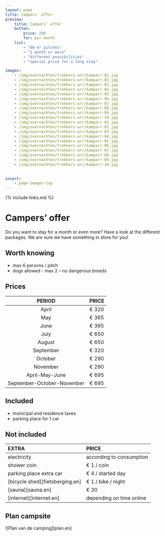 ```yaml
---
layout: page
title: Campers’ offer 
preview: 
    title: Campers’ offer
    button:
        price: 290
        for: per month
    list:
        - "80 m² pitches"
        - "1 month or more"
        - "different possibilities"
        - "special price for a long stay"

images:
    - /img/overnachten/trekkers-arr/kamparr-01.jpg
    - /img/overnachten/trekkers-arr/kamparr-02.jpg
    - /img/overnachten/trekkers-arr/kamparr-03.jpg
    - /img/overnachten/trekkers-arr/kamparr-04.jpg
    - /img/overnachten/trekkers-arr/kamparr-05.jpg
    - /img/overnachten/trekkers-arr/kamparr-06.jpg
    - /img/overnachten/trekkers-arr/kamparr-07.jpg
    - /img/overnachten/trekkers-arr/kamparr-08.jpg
    - /img/overnachten/trekkers-arr/kamparr-09.jpg
    - /img/overnachten/trekkers-arr/kamparr-10.jpg
    - /img/overnachten/trekkers-arr/kamparr-01.jpg
    - /img/overnachten/trekkers-arr/kamparr-02.jpg
    - /img/overnachten/trekkers-arr/kamparr-03.jpg
    - /img/overnachten/trekkers-arr/kamparr-04.jpg
    - /img/overnachten/trekkers-arr/kamparr-05.jpg
    - /img/overnachten/trekkers-arr/kamparr-06.jpg
    - /img/overnachten/trekkers-arr/kamparr-07.jpg
    - /img/overnachten/trekkers-arr/kamparr-08.jpg
    - /img/overnachten/trekkers-arr/kamparr-09.jpg
    - /img/overnachten/trekkers-arr/kamparr-10.jpg
    
    
insert:
    - page-images-top
---
```


{% include links.md %}

# Campers’ offer
Do you want to stay for a month or even more? Have a look at the different packages. We are sure we have something in store for you!

## Worth knowing
- max 6 persons / pitch
- dogs allowed - max 2 – no dangerous breeds

## Prices
PERIOD        | PRICE       
:-------------:|:-----------:|
April          |€ 320               
May            |€ 365                   
June           |€ 365       
July           |€ 650            
August         |€ 650   
September      |€ 320
October        |€ 290
November       |€ 290
April-May-June |€ 695
September-October-November|€ 695

## Included
- municipal and residence taxes
- parking place for 1 car

## Not included

EXTRA              | PRICE 
:------------------|:-----------|
electricity        |according to consumption 
shower coin        |€ 1 / coin
parking place extra car |€ 4 / started day
[bicycle shed][fietsberging.en]| € 1 / bike / night
[sauna][sauna.en]              |€ 30
[internet][internet.en]           |depending on time online

## Plan campsite

![Plan van de camping][plan.en]